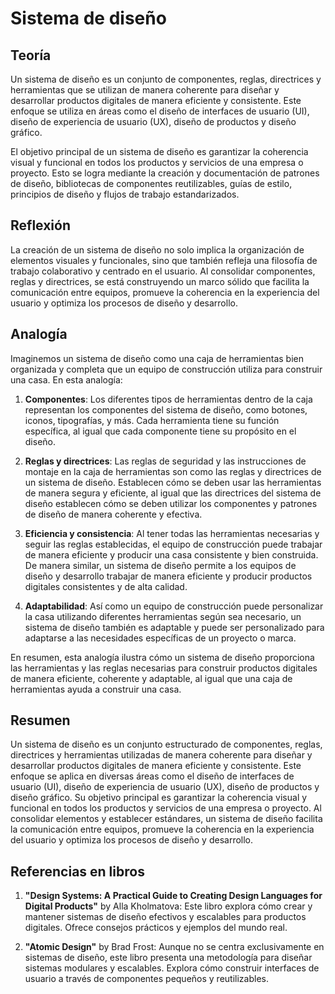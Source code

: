 # Sistema de diseño

## Teoría

Un sistema de diseño es un conjunto de componentes, reglas, directrices y herramientas que se utilizan de manera coherente para diseñar y desarrollar productos digitales de manera eficiente y consistente. Este enfoque se utiliza en áreas como el diseño de interfaces de usuario (UI), diseño de experiencia de usuario (UX), diseño de productos y diseño gráfico. 

El objetivo principal de un sistema de diseño es garantizar la coherencia visual y funcional en todos los productos y servicios de una empresa o proyecto. Esto se logra mediante la creación y documentación de patrones de diseño, bibliotecas de componentes reutilizables, guías de estilo, principios de diseño y flujos de trabajo estandarizados.

## Reflexión

La creación de un sistema de diseño no solo implica la organización de elementos visuales y funcionales, sino que también refleja una filosofía de trabajo colaborativo y centrado en el usuario. Al consolidar componentes, reglas y directrices, se está construyendo un marco sólido que facilita la comunicación entre equipos, promueve la coherencia en la experiencia del usuario y optimiza los procesos de diseño y desarrollo.

## Analogía

Imaginemos un sistema de diseño como una caja de herramientas bien organizada y completa que un equipo de construcción utiliza para construir una casa. En esta analogía:

1. **Componentes**: Los diferentes tipos de herramientas dentro de la caja representan los componentes del sistema de diseño, como botones, iconos, tipografías, y más. Cada herramienta tiene su función específica, al igual que cada componente tiene su propósito en el diseño.

2. **Reglas y directrices**: Las reglas de seguridad y las instrucciones de montaje en la caja de herramientas son como las reglas y directrices de un sistema de diseño. Establecen cómo se deben usar las herramientas de manera segura y eficiente, al igual que las directrices del sistema de diseño establecen cómo se deben utilizar los componentes y patrones de diseño de manera coherente y efectiva.

3. **Eficiencia y consistencia**: Al tener todas las herramientas necesarias y seguir las reglas establecidas, el equipo de construcción puede trabajar de manera eficiente y producir una casa consistente y bien construida. De manera similar, un sistema de diseño permite a los equipos de diseño y desarrollo trabajar de manera eficiente y producir productos digitales consistentes y de alta calidad.

4. **Adaptabilidad**: Así como un equipo de construcción puede personalizar la casa utilizando diferentes herramientas según sea necesario, un sistema de diseño también es adaptable y puede ser personalizado para adaptarse a las necesidades específicas de un proyecto o marca.

En resumen, esta analogía ilustra cómo un sistema de diseño proporciona las herramientas y las reglas necesarias para construir productos digitales de manera eficiente, coherente y adaptable, al igual que una caja de herramientas ayuda a construir una casa.

## Resumen

Un sistema de diseño es un conjunto estructurado de componentes, reglas, directrices y herramientas utilizadas de manera coherente para diseñar y desarrollar productos digitales de manera eficiente y consistente. Este enfoque se aplica en diversas áreas como el diseño de interfaces de usuario (UI), diseño de experiencia de usuario (UX), diseño de productos y diseño gráfico. Su objetivo principal es garantizar la coherencia visual y funcional en todos los productos y servicios de una empresa o proyecto. Al consolidar elementos y establecer estándares, un sistema de diseño facilita la comunicación entre equipos, promueve la coherencia en la experiencia del usuario y optimiza los procesos de diseño y desarrollo.

## Referencias en libros

1. **"Design Systems: A Practical Guide to Creating Design Languages for Digital Products"** by Alla Kholmatova: Este libro explora cómo crear y mantener sistemas de diseño efectivos y escalables para productos digitales. Ofrece consejos prácticos y ejemplos del mundo real.

2. **"Atomic Design"** by Brad Frost: Aunque no se centra exclusivamente en sistemas de diseño, este libro presenta una metodología para diseñar sistemas modulares y escalables. Explora cómo construir interfaces de usuario a través de componentes pequeños y reutilizables.

